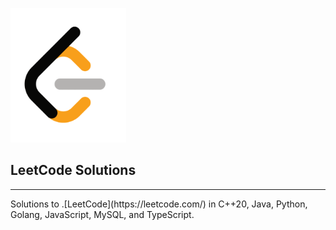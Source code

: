 ![](banner.png)

## LeetCode Solutions
<hr>
Solutions to .[LeetCode](https://leetcode.com/) in C++20, Java, Python, Golang, JavaScript, MySQL, and TypeScript.
